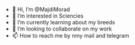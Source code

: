 - 👋 Hi, I’m @MajdiMorad
- 👀 I’m interested in Sciencies
- 🌱 I’m currently learning about my breeds
- 💞️ I’m looking to collaborate on my work
- 📫 How to reach me by nmy mail and telegram

<!---
MajdiMorad/MajdiMorad is a ✨ special ✨ repository because its `README.md` (this file) appears on your GitHub profile.
You can click the Preview link to take a look at your changes.
--->
